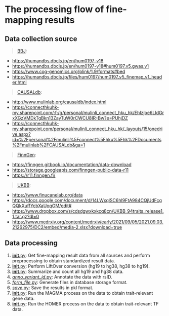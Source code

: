 # The processing flow of fine-mapping results

## Data collection source

> [BBJ](data/BBJ):

- https://humandbs.dbcls.jp/en/hum0197-v18
- https://humandbs.dbcls.jp/en/hum0197-v18#hum0197.v5.gwas.v1
- https://www.cog-genomics.org/plink/1.9/formats#bed
- https://humandbs.dbcls.jp/files/hum0197/hum0197_v5_finemap_v1_header.html

> [CAUSALdb](data/CAUSALdb):

- http://www.mulinlab.org/causaldb/index.html
- https://connecthkuhk-my.sharepoint.com/:f:/g/personal/mulinli_connect_hku_hk/EhIzjbe6LIdGrxXGzVMDkTgBkn13ZayTuW0rCWCU8IR-Bw?e=PUhjDZ
- https://connecthkuhk-my.sharepoint.com/personal/mulinli_connect_hku_hk/_layouts/15/onedrive.aspx?id=%2Fpersonal%2Fmulinli%5Fconnect%5Fhku%5Fhk%2FDocuments%2Fmulinlab%2FCAUSALdb&ga=1

> [FinnGen](data/FinnGen):

- https://finngen.gitbook.io/documentation/data-download
- https://storage.googleapis.com/finngen-public-data-r11
- https://r11.finngen.fi/

> [UKBB](data/UKBB):

- https://www.finucanelab.org/data
- https://docs.google.com/document/d/14LWxqlSC6hl9FtA984CQjUdFcgQQkXuffYcbXaUoqGM/edit#
- https://www.dropbox.com/s/cdsdgwxkxkcq8cn/UKBB_94traits_release1.1.tar.gz?dl=0
- https://www.medrxiv.org/content/medrxiv/early/2021/09/05/2021.09.03.21262975/DC2/embed/media-2.xlsx?download=true

## Data processing

1. [__init__.py](__init__.py): Get fine-mapping result data from all sources and perform preprocessing to obtain standardized result data.
2. [__init__.py](liftOver/__init__.py): Perform LiftOver conversion (hg19 to hg38, hg38 to hg19).
3. [__init__.py](__init__.py): Summarize and count all hg19 and hg38 data.
4. [_anno_variant_id_.py](_anno_variant_id_.py): Annotate the data with rsID.
5. [_form_file_.py](_form_file_.py): Generate files in database storage format.
6. [_save_.py](_save_.py): Save the results in pkl format.
7. [__init__.py](magma/__init__.py): Run the MAGMA process on the data to obtain trait-relevant gene data.
8. [__init__.py](homer/__init__.py): Run the HOMER process on the data to obtain trait-relevant TF data.
